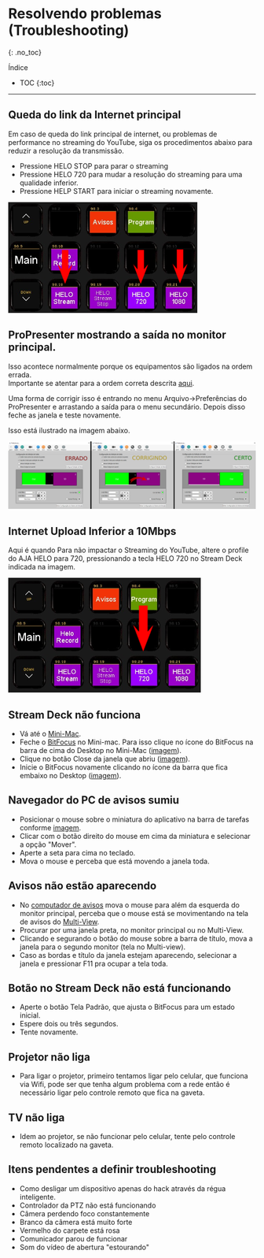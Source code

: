 # Resolvendo problemas (Troubleshooting)
{: .no_toc}

Índice
* TOC
{:toc}
---

## Queda do link da Internet principal

Em caso de queda do link principal de internet, ou problemas de performance no streaming do YouTube, siga os procedimentos abaixo para reduzir a resolução da transmissão.
- Pressione HELO STOP para parar o streaming
- Pressione HELO 720 para mudar a resolução do streaming para uma qualidade inferior.
- Pressione HELP START para iniciar o streaming novamente.

![Queda de sinal de Internet](queda-sinal-internet.png "Queda de sinal de Internet")

## ProPresenter mostrando a saída no monitor principal.

Isso acontece normalmente porque os equipamentos são ligados na ordem errada.\
Importante se atentar para a ordem correta descrita [aqui](/ibcalvariotv/transmissao/tarefas-inicio-e-fim-de-culto/#ligando-os-computadores).

Uma forma de corrigir isso é entrando no menu Arquivo->Preferências do ProPresenter e arrastando a saída para o menu secundário. Depois disso feche as janela e teste novamente.

Isso está ilustrado na imagem abaixo.

![Arrastando saída para o monitor secundário](propresenter-output-errado.png "Arrastando saída para o monitor secundário")

## Internet Upload Inferior a 10Mbps

Aqui é quando 
Para não impactar o Streaming do YouTube, altere o profile do AJA HELO para 720, pressionando a tecla HELO 720 no Stream Deck indicada na imagem.

![Atenuar sinal da transmissão](atenuar-sinal-transmissao.png "Atenuar sinal da transmissão")

## Stream Deck não funciona

- Vá até o [Mini-Mac](/ibcalvariotv/transmissao/equipamentos-e-programas#auxiliar-de-transmissao).
- Feche o [BitFocus](/ibcalvariotv/transmissao/equipamentos-e-programas#bitfocus) no Mini-mac.
Para isso clique no ícone do BitFocus na barra de cima do Desktop no Mini-Mac ([imagem](icone-bit-focus.png)).
- Clique no botão Close da janela que abriu  ([imagem](close-bitfocus.png)).
- Inicie o BitFocus novamente clicando no ícone da barra que fica embaixo no Desktop ([imagem](iniciar-bit-focus.png)).

## Navegador do PC de avisos sumiu

- Posicionar o mouse sobre o miniatura do aplicativo na barra de tarefas conforme [imagem](mover-chrome-avisos.png).
- Clicar com o botão direito do mouse em cima da miniatura e selecionar a opção "Mover".
- Aperte a seta para cima no teclado.
- Mova o mouse e perceba que está movendo a janela toda.

## Avisos não estão aparecendo

- No [computador de avisos](/ibcalvariotv/transmissao/equipamentos-e-programas/#computador-do-chat-e-avisos) mova o mouse para além da esquerda do monitor principal, perceba que o mouse está se movimentando na tela de avisos do [Multi-View](/ibcalvariotv/transmissao/equipamentos-e-programas#monitor-multi-view).
- Procurar por uma janela preta, no monitor principal ou no Multi-View.
- Clicando e segurando o botão do mouse sobre a barra de título, mova a janela para o segundo monitor (tela no Multi-view).
- Caso as bordas e título da janela estejam aparecendo, selecionar a janela e pressionar F11 pra ocupar a tela toda.

## Botão no Stream Deck não está funcionando

- Aperte o botão Tela Padrão, que ajusta o BitFocus para um estado inicial.
- Espere dois ou três segundos.
- Tente novamente.

## Projetor não liga

- Para ligar o projetor, primeiro tentamos ligar pelo celular, que funciona via Wifi, pode ser que tenha algum problema com a rede então é necessário ligar pelo controle remoto que fica na gaveta.

## TV não liga

- Idem ao projetor, se não funcionar pelo celular, tente pelo controle remoto localizado na gaveta.

## Itens pendentes a definir troubleshooting

- Como desligar um dispositivo apenas do hack através da régua inteligente.
- Controlador da PTZ não está funcionando
- Câmera perdendo foco constantemente
- Branco da câmera está muito forte
- Vermelho do carpete está rosa
- Comunicador parou de funcionar
- Som do vídeo de abertura "estourando"